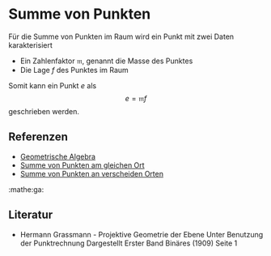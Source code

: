 # Summe von Punkten

Für die Summe von Punkten im Raum wird ein Punkt mit zwei Daten karakterisiert
- Ein Zahlenfaktor $\mathfrak{m}$, genannt die Masse des Punktes
- Die Lage $f$ des Punktes im Raum

Somit kann ein Punkt $e$ als
$$e = \mathfrak{m}f$$
geschrieben werden.

## Referenzen
- [Geometrische Algebra](f35d.md)
- [Summe von Punkten am gleichen Ort](1l47.md)
- [Summe von Punkten an verscheiden Orten](9gpd.md)

:mathe:ga:

## Literatur
- Hermann Grassmann - Projektive Geometrie der Ebene Unter Benutzung der Punktrechnung Dargestellt Erster Band Binäres (1909) Seite 1
